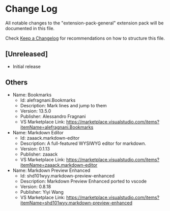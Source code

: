 # Change Log

All notable changes to the "extension-pack-general" extension pack will be documented in this file.

Check [Keep a Changelog](http://keepachangelog.com/) for recommendations on how to structure this file.

## [Unreleased]

- Initial release

## Others

- Name: Bookmarks
  - Id: alefragnani.Bookmarks
  - Description: Mark lines and jump to them
  - Version: 13.5.0
  - Publisher: Alessandro Fragnani
  - VS Marketplace Link: <https://marketplace.visualstudio.com/items?itemName=alefragnani.Bookmarks>
- Name: Markdown Editor
  - Id: zaaack.markdown-editor
  - Description: A full-featured WYSIWYG editor for markdown.
  - Version: 0.1.13
  - Publisher: zaaack
  - VS Marketplace Link: <https://marketplace.visualstudio.com/items?itemName=zaaack.markdown-editor>
- Name: Markdown Preview Enhanced
  - Id: shd101wyy.markdown-preview-enhanced
  - Description: Markdown Preview Enhanced ported to vscode
  - Version: 0.8.18
  - Publisher: Yiyi Wang
  - VS Marketplace Link: https://marketplace.visualstudio.com/items?itemName=shd101wyy.markdown-preview-enhanced

